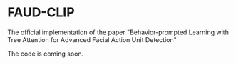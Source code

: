 # FAUD-CLIP
The official implementation of the paper "Behavior-prompted Learning with Tree Attention for Advanced Facial Action Unit Detection"

The code is coming soon.
